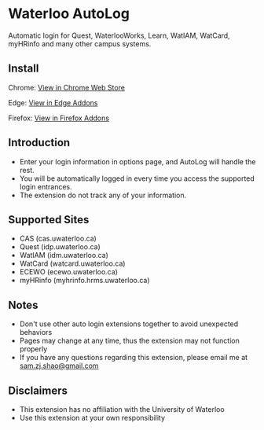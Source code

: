 # Waterloo AutoLog
Automatic login for Quest, WaterlooWorks, Learn, WatIAM, WatCard, myHRinfo and many other campus systems.

## Install
Chrome: [View in Chrome Web Store](https://chrome.google.com/webstore/detail/waterloo-autolog/ncpmlgiinkikhgijoplpnjggobinhkpl "Waterloo AutoLog (Chrome Version)")

Edge: [View in Edge Addons](https://microsoftedge.microsoft.com/addons/detail/eifpbkdegnmkokbngeifkmmkjmimaogb "Waterloo AutoLog (Edge Version)")

Firefox: [View in Firefox Addons](https://addons.mozilla.org/addon/waterloo-autolog/ "Waterloo AutoLog (Firefox Version)")

## Introduction
- Enter your login information in options page, and AutoLog will handle the rest.
- You will be automatically logged in every time you access the supported login entrances.
- The extension do not track any of your information.

## Supported Sites
- CAS (cas.uwaterloo.ca)
- Quest (idp.uwaterloo.ca)
- WatIAM (idm.uwaterloo.ca)
- WatCard (watcard.uwaterloo.ca)
- ECEWO (ecewo.uwaterloo.ca)
- myHRinfo (myhrinfo.hrms.uwaterloo.ca)

## Notes
- Don't use other auto login extensions together to avoid unexpected behaviors
- Pages may change at any time, thus the extension may not function properly
- If you have any questions regarding this extension, please email me at sam.zj.shao@gmail.com

## Disclaimers
- This extension has no affiliation with the University of Waterloo
- Use this extension at your own responsibility
